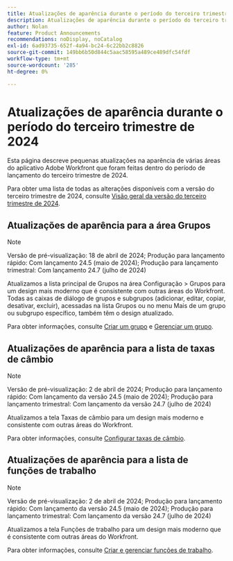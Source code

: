 ```yaml
---
title: Atualizações de aparência durante o período do terceiro trimestre de 2024
description: Atualizações de aparência durante o período do terceiro trimestre de 2024
author: Nolan
feature: Product Announcements
recommendations: noDisplay, noCatalog
exl-id: 6ad93735-652f-4a94-bc24-6c22bb2c8826
source-git-commit: 149bb6b50d844c5aac58595a489ce489dfc54fdf
workflow-type: tm+mt
source-wordcount: '285'
ht-degree: 0%

---
```


# Atualizações de aparência durante o período do terceiro trimestre de 2024

Esta página descreve pequenas atualizações na aparência de várias áreas do aplicativo Adobe Workfront que foram feitas dentro do período de lançamento do terceiro trimestre de 2024.

Para obter uma lista de todas as alterações disponíveis com a versão do terceiro trimestre de 2024, consulte [Visão geral da versão do terceiro trimestre de 2024](/help/quicksilver/product-announcements/product-releases/24-q3-release-activity/24-q3-release-overview.md).

## Atualizações de aparência para a área Grupos

>[!NOTE]
>
>Versão de pré-visualização: 18 de abril de 2024; Produção para lançamento rápido: Com lançamento 24.5 (maio de 2024); Produção para lançamento trimestral: Com lançamento 24.7 (julho de 2024)

Atualizamos a lista principal de Grupos na área Configuração > Grupos para um design mais moderno que é consistente com outras áreas do Workfront. Todas as caixas de diálogo de grupos e subgrupos (adicionar, editar, copiar, desativar, excluir), acessadas na lista Grupos ou no menu Mais de um grupo ou subgrupo específico, também têm o design atualizado.

Para obter informações, consulte [Criar um grupo](/help/quicksilver/administration-and-setup/manage-groups/create-and-manage-groups/create-a-group.md) e [Gerenciar um grupo](/help/quicksilver/administration-and-setup/manage-groups/create-and-manage-groups/manage-a-group.md).

## Atualizações de aparência para a lista de taxas de câmbio

>[!NOTE]
>
>Versão de pré-visualização: 2 de abril de 2024; Produção para lançamento rápido: Com lançamento da versão 24.5 (maio de 2024); Produção para lançamento trimestral: Com lançamento da versão 24.7 (julho de 2024)

Atualizamos a tela Taxas de câmbio para um design mais moderno e consistente com outras áreas do Workfront.

Para obter informações, consulte [Configurar taxas de câmbio](/help/quicksilver/administration-and-setup/manage-workfront/exchange-rates/set-up-exchange-rates.md).

## Atualizações de aparência para a lista de funções de trabalho

>[!NOTE]
>
>Versão de pré-visualização: 2 de abril de 2024; Produção para lançamento rápido: Com lançamento da versão 24.5 (maio de 2024); Produção para lançamento trimestral: Com lançamento da versão 24.7 (julho de 2024)

Atualizamos a tela Funções de trabalho para um design mais moderno que é consistente com outras áreas do Workfront.

Para obter informações, consulte [Criar e gerenciar funções de trabalho](/help/quicksilver/administration-and-setup/set-up-workfront/organizational-setup/create-manage-job-roles.md).
